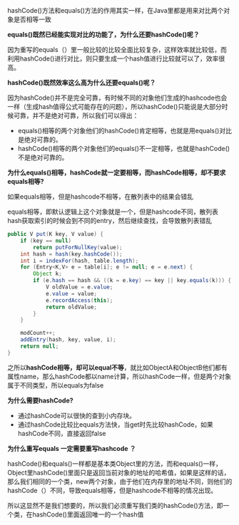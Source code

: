 

hashCode()方法和equals()方法的作用其实一样，在Java里都是用来对比两个对象是否相等一致

**equals()既然已经能实现对比的功能了，为什么还要hashCode()呢？**

因为重写的equals（）里一般比较的比较全面比较复杂，这样效率就比较低，而利用hashCode()进行对比，则只要生成一个hash值进行比较就可以了，效率很高。

**hashCode()既然效率这么高为什么还要equals()呢？**

因为hashCode()并不是完全可靠，有时候不同的对象他们生成的hashcode也会一样（生成hash值得公式可能存在的问题），所以hashCode()只能说是大部分时候可靠，并不是绝对可靠，所以我们可以得出：

- equals()相等的两个对象他们的hashCode()肯定相等，也就是用equals()对比是绝对可靠的。
- hashCode()相等的两个对象他们的equals()不一定相等，也就是hashCode()不是绝对可靠的。

**为什么equals()相等，hashCode就一定要相等，而hashCode相等，却不要求equals相等?**

如果equals相等，但是hashcode不相等，在散列表中的结果会错乱

equals相等，即默认逻辑上这个对象就是一个，但是hashcode不同，散列表hash获取索引的时候会到不同的entry，然后继续查找，会导致散列表错乱

```java
public V put(K key, V value) {
    if (key == null)
        return putForNullKey(value);
    int hash = hash(key.hashCode());
    int i = indexFor(hash, table.length);
    for (Entry<K,V> e = table[i]; e != null; e = e.next) {
        Object k;
        if (e.hash == hash && ((k = e.key) == key || key.equals(k))) {
            V oldValue = e.value;
            e.value = value;
            e.recordAccess(this);
            return oldValue;
        }
    }

    modCount++;
    addEntry(hash, key, value, i);
    return null;
}
```

之所以**hashCode相等，却可以equal不等**，就比如ObjectA和ObjectB他们都有属性name，那么hashCode都以name计算，所以hashCode一样，但是两个对象属于不同类型，所以equals为false

**为什么需要hashCode?**

- 通过hashCode可以很快的查到小内存块。
- 通过hashCode比较比equals方法快，当get时先比较hashCode，如果hashCode不同，直接返回false

**为什么重写equals 一定需要重写hashcode ？**

hashCode()和equals()一样都是基本类Object里的方法，而和equals()一样，Object里hashCode()里面只是返回当前对象的地址的哈希值，如果是这样的话，那么我们相同的一个类，new两个对象，由于他们在内存里的地址不同，则他们的hashCode（）不同，导致equals相等，但是hashcode不相等的情况出现。

所以这显然不是我们想要的，所以我们必须重写我们类的hashCode()方法，即一个类，在hashCode()里面返回唯一的一个hash值